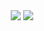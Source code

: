<center>
    <img src="https://cdn.discordapp.com/attachments/963190640928256071/992605671621152818/Dark.png#gh-dark-mode-only" />
    <img src="https://cdn.discordapp.com/attachments/963190640928256071/992605671839244288/Light.png#gh-light-mode-only" />
</center>